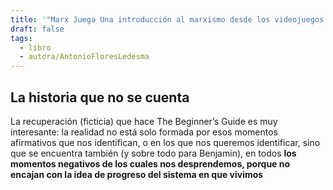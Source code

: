 ```yaml
---
title: '"Marx Juega Una introducción al marxismo desde los videojuegos (y viceversa)" de Antonio Flores Ledesma'
draft: false
tags:
  - libro
  - autora/AntonioFloresLedesma
---
```

## La historia que no se cuenta
La recuperación (ficticia) que hace The Beginner’s Guide es muy interesante: la realidad no está solo formada por esos momentos afirmativos que nos identifican, o en los que nos queremos identificar, sino que se encuentra también (y sobre todo para Benjamin), en todos **los momentos negativos de los cuales nos desprendemos, porque no encajan con la idea de progreso del sistema en que vivimos**